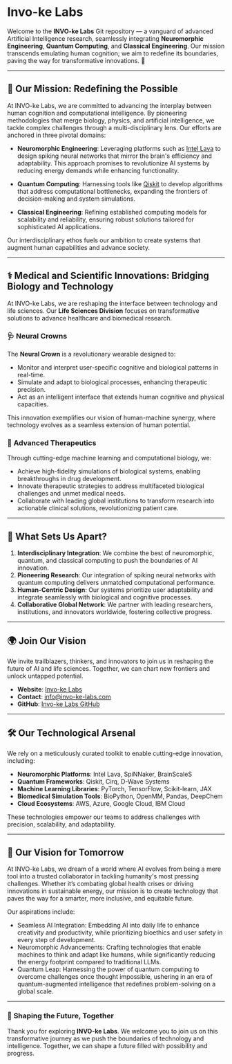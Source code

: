 # Invo-ke Labs 

Welcome to the **INVO-ke Labs** Git repository — a vanguard of advanced Artificial Intelligence research, seamlessly integrating **Neuromorphic Engineering**, **Quantum Computing**, and **Classical Engineering**. Our mission transcends emulating human cognition; we aim to redefine its boundaries, paving the way for transformative innovations. 🚀

---

## 🌌 **Our Mission: Redefining the Possible**

At INVO-ke Labs, we are committed to advancing the interplay between human cognition and computational intelligence. By pioneering methodologies that merge biology, physics, and artificial intelligence, we tackle complex challenges through a multi-disciplinary lens. Our efforts are anchored in three pivotal domains:

- **Neuromorphic Engineering**: Leveraging platforms such as [Intel Lava](https://github.com/intel/lava) to design spiking neural networks that mirror the brain's efficiency and adaptability. This approach promises to revolutionize AI systems by reducing energy demands while enhancing functionality.

- **Quantum Computing**: Harnessing tools like [Qiskit](https://qiskit.org/) to develop algorithms that address computational bottlenecks, expanding the frontiers of decision-making and system simulations.

- **Classical Engineering**: Refining established computing models for scalability and reliability, ensuring robust solutions tailored for sophisticated AI applications.

Our interdisciplinary ethos fuels our ambition to create systems that augment human capabilities and advance society.

---

## ⚕️ **Medical and Scientific Innovations: Bridging Biology and Technology**

At INVO-ke Labs, we are reshaping the interface between technology and life sciences. Our **Life Sciences Division** focuses on transformative solutions to advance healthcare and biomedical research.

### 🩺 **Neural Crowns**

The **Neural Crown** is a revolutionary wearable designed to:

- Monitor and interpret user-specific cognitive and biological patterns in real-time.
- Simulate and adapt to biological processes, enhancing therapeutic precision.
- Act as an intelligent interface that extends human cognitive and physical capacities.

This innovation exemplifies our vision of human-machine synergy, where technology evolves as a seamless extension of human potential.

### 🧪 **Advanced Therapeutics**

Through cutting-edge machine learning and computational biology, we:

- Achieve high-fidelity simulations of biological systems, enabling breakthroughs in drug development.
- Innovate therapeutic strategies to address multifaceted biological challenges and unmet medical needs.
- Collaborate with leading global institutions to transform research into actionable clinical solutions, revolutionizing patient care.

---

## 🧩 **What Sets Us Apart?**

1. **Interdisciplinary Integration**: We combine the best of neuromorphic, quantum, and classical computing to push the boundaries of AI innovation.
2. **Pioneering Research**: Our integration of spiking neural networks with quantum computing delivers unmatched computational performance.
3. **Human-Centric Design**: Our systems prioritize user adaptability and integrate seamlessly with biological and cognitive processes.
4. **Collaborative Global Network**: We partner with leading researchers, institutions, and innovators worldwide, fostering collective progress.

---

## 🌍 **Join Our Vision**

We invite trailblazers, thinkers, and innovators to join us in reshaping the future of AI and life sciences. Together, we can chart new frontiers and unlock untapped potential.

- **Website**: [Invo-ke Labs](https://invo-ke.com)
- **Contact**: [info@invo-ke-labs.com](mailto:info@invo-ke.com)
- **GitHub**: [Invo-ke Labs GitHub](https://github.com/invo-ke)

---

## 🛠️ **Our Technological Arsenal**

We rely on a meticulously curated toolkit to enable cutting-edge innovation, including:

- **Neuromorphic Platforms**: Intel Lava, SpiNNaker, BrainScaleS
- **Quantum Frameworks**: Qiskit, Cirq, D-Wave Systems
- **Machine Learning Libraries**: PyTorch, TensorFlow, Scikit-learn, JAX
- **Biomedical Simulation Tools**: BioPython, OpenMM, Pandas, DeepChem
- **Cloud Ecosystems**: AWS, Azure, Google Cloud, IBM Cloud

These technologies empower our teams to address challenges with precision, scalability, and adaptability.

---

## 🌟 **Our Vision for Tomorrow**

At INVO-ke Labs, we dream of a world where AI evolves from being a mere tool into a trusted collaborator in tackling humanity's most pressing challenges. Whether it’s combating global health crises or driving innovations in sustainable energy, our mission is to create technology that paves the way for a smarter, more inclusive, and equitable future.

Our aspirations include:

- Seamless AI Integration: Embedding AI into daily life to enhance creativity and productivity, while prioritizing bioethics and user safety in every step of development. 
- Neuromorphic Advancements: Crafting technologies that enable machines to think and adapt like humans, while significantly reducing the energy footprint compared to traditional LLMs.
- Quantum Leap: Harnessing the power of quantum computing to overcome challenges once thought impossible, ushering in an era of quantum-augmented intelligence that redefines problem-solving on a global scale.

---

### 🔗 **Shaping the Future, Together**

Thank you for exploring **INVO-ke Labs**. We welcome you to join us on this transformative journey as we push the boundaries of technology and intelligence. Together, we can shape a future filled with possibility and progress.

